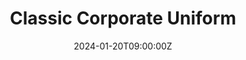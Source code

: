 ---
title: Classic Corporate Uniform
image: /img/portfolio/corporate-uniform-1.jpg
category: Corporate Uniforms
price: ₹1,499
description: |
  Professional corporate uniform perfect for office environments. Features:
  - Premium quality fabric
  - Comfortable fit
  - Easy maintenance
  - Available in multiple sizes
featured: true
date: 2024-01-20T09:00:00Z
---